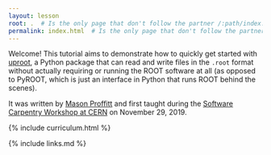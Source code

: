 ```yaml
---
layout: lesson
root: .  # Is the only page that don't follow the partner /:path/index.html
permalink: index.html  # Is the only page that don't follow the partner /:path/index.html
---
```


Welcome!
This tutorial aims to demonstrate how to quickly get started with [uproot](https://github.com/scikit-hep/uproot),
a Python package that can read and write files in the `.root` format without actually requiring or running the ROOT software at all
(as opposed to PyROOT, which is just an interface in Python that runs ROOT behind the scenes).


It was written by [Mason Proffitt](https://github.com/masonproffitt/) and first taught during the [Software Carpentry Workshop at CERN](https://indico.cern.ch/event/834411/) on November 29, 2019.

{% include curriculum.html %}

{% include links.md %}
